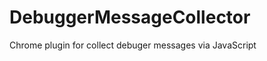 DebuggerMessageCollector
========================

Chrome plugin for collect debuger messages via JavaScript
